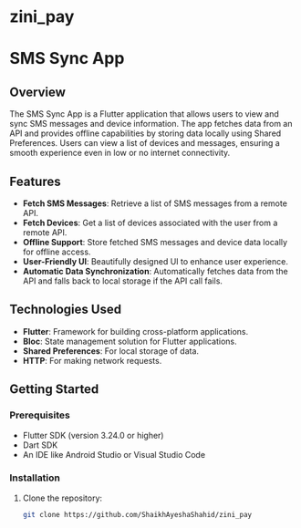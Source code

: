# zini_pay

# SMS Sync App

## Overview

The SMS Sync App is a Flutter application that allows users to view and sync SMS messages and device information. The app fetches data from an API and provides offline capabilities by storing data locally using Shared Preferences. Users can view a list of devices and messages, ensuring a smooth experience even in low or no internet connectivity.

## Features

- **Fetch SMS Messages**: Retrieve a list of SMS messages from a remote API.
- **Fetch Devices**: Get a list of devices associated with the user from a remote API.
- **Offline Support**: Store fetched SMS messages and device data locally for offline access.
- **User-Friendly UI**: Beautifully designed UI to enhance user experience.
- **Automatic Data Synchronization**: Automatically fetches data from the API and falls back to local storage if the API call fails.

## Technologies Used

- **Flutter**: Framework for building cross-platform applications.
- **Bloc**: State management solution for Flutter applications.
- **Shared Preferences**: For local storage of data.
- **HTTP**: For making network requests.

## Getting Started

### Prerequisites

- Flutter SDK (version 3.24.0 or higher)
- Dart SDK
- An IDE like Android Studio or Visual Studio Code

### Installation

1. Clone the repository:
   ```bash
   git clone https://github.com/ShaikhAyeshaShahid/zini_pay
